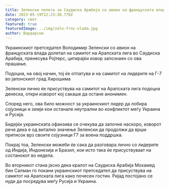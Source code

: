 ```yaml
---
title: Зеленски полета за Саудиска Арабија со авион на француската влада
date: 2023-05-19T22:23:38.778Z
category: свет
featured: true
featuredImage: ../img/zeln-frnc-vlada.jpg
author: Вардарски
---
```

Украинскиот претседател Володимир Зеленски со авион на француската влада долетал на самитот на Арапската лига во Саудиска Арабија, пренесува Ројтерс, цитирајќи извор запознаен со ова прашање.

Подоцна, на овој начин, тој ќе отпатува и на самитот на лидерите на Г-7 во јапонскиот град Хирошима

Зеленски лично ќе присуствува на самитот на Арапската лига подоцна денеска, откри изворот кој сакаше да остане анонимен.

Според него, ова било можност за украинскиот лидер да лобира сојузници и земји кои останале неутрални во конфликтот меѓу Украина и Русија.

Бидејќи украинската офанзива се очекува да започне наскоро, изворот рече дека е од витално значење Зеленски да продолжи да врши притисок врз своите сојузници Г7 за воена поддршка.

Покрај тоа, Зеленски можеби ќе сака да разговара лично со лидерите од Индија, Индонезија и Бразил, кои исто така ќе присуствуваат на состанокот во недела.

Во вторникот стана јасно дека кралот на Саудиска Арабија Мохамед бин Салман го покани украинскиот претседател да присуствува на самитот на Арапската лига како почесен гостин. Ријад постојано се нуди да посредува меѓу Русија и Украина.